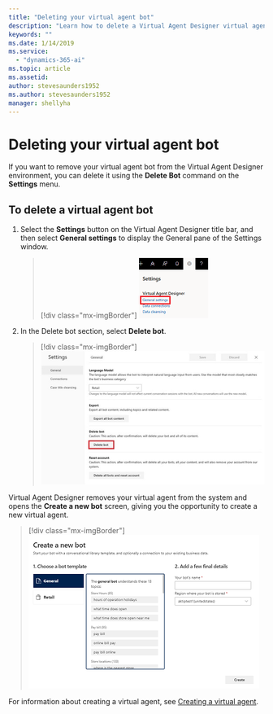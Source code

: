 ```yaml
---
title: "Deleting your virtual agent bot"
description: "Learn how to delete a Virtual Agent Designer virtual agent bot."
keywords: ""
ms.date: 1/14/2019
ms.service:
  - "dynamics-365-ai"
ms.topic: article
ms.assetid: 
author: stevesaunders1952
ms.author: stevesaunders1952
manager: shellyha
---
```


# Deleting your virtual agent bot

If you want to remove your virtual agent bot from the Virtual Agent Designer environment, you can delete it using the **Delete Bot** command on the **Settings** menu.

## To delete a virtual agent bot

1. Select the **Settings** button on the Virtual Agent Designer title bar, and then select **General settings** to display the General pane of the Settings window.

   > [!div class="mx-imgBorder"]
   > ![Display General pane](media/delete-bot.PNG)

2. In the Delete bot section, select **Delete bot**.

   > [!div class="mx-imgBorder"]
   > ![Delete bot](media/delete-bot-2.PNG)

Virtual Agent Designer removes your virtual agent from the system and opens the **Create a new bot** screen, giving you the opportunity to create a new virtual agent.

   > [!div class="mx-imgBorder"]
   > ![Create a new bot screen](media/create-bot-1.PNG)

For information about creating a virtual agent, see [Creating a virtual agent](getting-started-create-bot.md).
